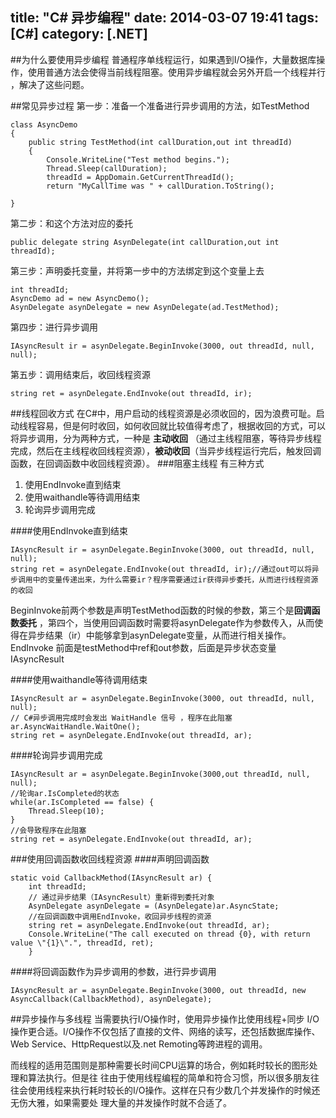 title: "C# 异步编程"
date: 2014-03-07 19:41
tags: [C#]
category: [.NET] 
---

##为什么要使用异步编程
普通程序单线程运行，如果遇到I/O操作，大量数据库操作，使用普通方法会使得当前线程阻塞。使用异步编程就会另外开启一个线程并行 ，解决了这些问题。

##常见异步过程
第一步：准备一个准备进行异步调用的方法，如TestMethod

```
class AsyncDemo
{
    public string TestMethod(int callDuration,out int threadId)
    {
        Console.WriteLine("Test method begins.");
        Thread.Sleep(callDuration);
        threadId = AppDomain.GetCurrentThreadId();
        return "MyCallTime was " + callDuration.ToString();  
    
}
```

第二步：和这个方法对应的委托

```
public delegate string AsynDelegate(int callDuration,out int threadId);
```
第三步：声明委托变量，并将第一步中的方法绑定到这个变量上去

```
int threadId;
AsyncDemo ad = new AsyncDemo();
AsynDelegate asynDelegate = new AsynDelegate(ad.TestMethod);
```
第四步：进行异步调用

```
IAsyncResult ir = asynDelegate.BeginInvoke(3000, out threadId, null, null);
```
第五步：调用结束后，收回线程资源

```
string ret = asynDelegate.EndInvoke(out threadId, ir);
```
##线程回收方式
在C#中，用户启动的线程资源是必须收回的，因为浪费可耻。启动线程容易，但是何时收回，如何收回就比较值得考虑了，根据收回的方式，可以将异步调用，分为两种方式，一种是 **主动收回** （通过主线程阻塞，等待异步线程完成，然后在主线程收回线程资源），**被动收回**（当异步线程运行完后，触发回调函数，在回调函数中收回线程资源）。
###阻塞主线程
有三种方式
1. 使用EndInvoke直到结束
2. 使用waithandle等待调用结束
3. 轮询异步调用完成 

####使用EndInvoke直到结束
 

```
IAsyncResult ir = asynDelegate.BeginInvoke(3000, out threadId, null, null);
string ret = asynDelegate.EndInvoke(out threadId, ir);//通过out可以将异步调用中的变量传递出来，为什么需要ir？程序需要通过ir获得异步委托，从而进行线程资源的收回
```

BeginInvoke前两个参数是声明TestMethod函数的时候的参数，第三个是**回调函数委托** ，第四个，当使用回调函数时需要将asynDelegate作为参数传入，从而使得在异步结果（ir）中能够拿到asynDelegate变量，从而进行相关操作。
EndInvoke 前面是testMethod中ref和out参数，后面是异步状态变量IAsyncResult

####使用waithandle等待调用结束

```
IAsyncResult ar = asynDelegate.BeginInvoke(3000, out threadId, null, null);    
// C#异步调用完成时会发出 WaitHandle 信号 ，程序在此阻塞
ar.AsyncWaitHandle.WaitOne();
string ret = asynDelegate.EndInvoke(out threadId, ar);  
```
####轮询异步调用完成

```
IAsyncResult ar = asynDelegate.BeginInvoke(3000,out threadId, null, null);
//轮询ar.IsCompleted的状态
while(ar.IsCompleted == false) {  
    Thread.Sleep(10);  
}  
//会导致程序在此阻塞  
string ret = asynDelegate.EndInvoke(out threadId, ar);  
```
###使用回调函数收回线程资源
####声明回调函数

```
static void CallbackMethod(IAsyncResult ar) {
    int threadId;
    // 通过异步结果（IAsyncResult）重新得到委托对象
    AsynDelegate asynDelegate = (AsynDelegate)ar.AsyncState;
    //在回调函数中调用EndInvoke，收回异步线程的资源
    string ret = asynDelegate.EndInvoke(out threadId, ar);  
    Console.WriteLine("The call executed on thread {0}, with return value \"{1}\".", threadId, ret);  
    }
```
####将回调函数作为异步调用的参数，进行异步调用

```
IAsyncResult ar = asynDelegate.BeginInvoke(3000, out threadId, new AsyncCallback(CallbackMethod), asynDelegate);
```
##异步操作与多线程
当需要执行I/O操作时，使用异步操作比使用线程+同步 I/O操作更合适。I/O操作不仅包括了直接的文件、网络的读写，还包括数据库操作、Web Service、HttpRequest以及.net Remoting等跨进程的调用。

而线程的适用范围则是那种需要长时间CPU运算的场合，例如耗时较长的图形处理和算法执行。但是往 往由于使用线程编程的简单和符合习惯，所以很多朋友往往会使用线程来执行耗时较长的I/O操作。这样在只有少数几个并发操作的时候还无伤大雅，如果需要处 理大量的并发操作时就不合适了。


